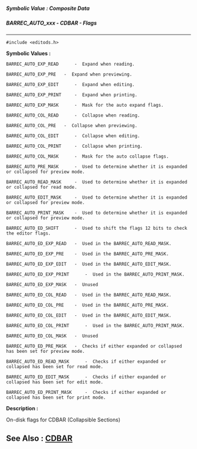 ##### Symbolic Value : Composite Data
##### BARREC_AUTO_xxx - CDBAR - Flags
---
```
#include <editods.h>
```

**Symbolic Values :**

	BARREC_AUTO_EXP_READ	  -  Expand when reading.

	BARREC_AUTO_EXP_PRE	  -  Expand when previewing.

	BARREC_AUTO_EXP_EDIT	  -  Expand when editing.

	BARREC_AUTO_EXP_PRINT	  -  Expand when printing.

	BARREC_AUTO_EXP_MASK	  -  Mask for the auto expand flags.

	BARREC_AUTO_COL_READ	  -  Collapse when reading.

	BARREC_AUTO_COL_PRE	  -  Collapse when previewing.

	BARREC_AUTO_COL_EDIT	  -  Collapse when editing.

	BARREC_AUTO_COL_PRINT	  -  Collapse when printing.

	BARREC_AUTO_COL_MASK	  -  Mask for the auto collapse flags.

	BARREC_AUTO_PRE_MASK	  -  Used to determine whether it is expanded or collapsed for preview mode.

	BARREC_AUTO_READ_MASK	  -  Used to determine whether it is expanded or collapsed for read mode.

	BARREC_AUTO_EDIT_MASK	  -  Used to determine whether it is expanded or collapsed for preview mode.

	BARREC_AUTO_PRINT_MASK	  -  Used to determine whether it is expanded or collapsed for preview mode.

	BARREC_AUTO_ED_SHIFT	  -  Used to shift the flags 12 bits to check the editor flags.

	BARREC_AUTO_ED_EXP_READ	  -  Used in the BARREC_AUTO_READ_MASK.

	BARREC_AUTO_ED_EXP_PRE	  -  Used in the BARREC_AUTO_PRE_MASK.

	BARREC_AUTO_ED_EXP_EDIT	  -  Used in the BARREC_AUTO_EDIT_MASK.

	BARREC_AUTO_ED_EXP_PRINT	  -  Used in the BARREC_AUTO_PRINT_MASK.

	BARREC_AUTO_ED_EXP_MASK	  -  Unused

	BARREC_AUTO_ED_COL_READ	  -  Used in the BARREC_AUTO_READ_MASK.

	BARREC_AUTO_ED_COL_PRE	  -  Used in the BARREC_AUTO_PRE_MASK.

	BARREC_AUTO_ED_COL_EDIT	  -  Used in the BARREC_AUTO_EDIT_MASK.

	BARREC_AUTO_ED_COL_PRINT	  -  Used in the BARREC_AUTO_PRINT_MASK.

	BARREC_AUTO_ED_COL_MASK	  -  Unused

	BARREC_AUTO_ED_PRE_MASK	  -  Checks if either expanded or collapsed has been set for preview mode.

	BARREC_AUTO_ED_READ_MASK	  -  Checks if either expanded or collapsed has been set for read mode.

	BARREC_AUTO_ED_EDIT_MASK	  -  Checks if either expanded or collapsed has been set for edit mode.

	BARREC_AUTO_ED_PRINT_MASK	  -  Checks if either expanded or collapsed has been set for print mode.


**Description :**

On-disk flags for CDBAR (Collapsible Sections)


**See Also :**
[CDBAR](/domino-c-api-docs/reference/Data/CDBAR)
---
